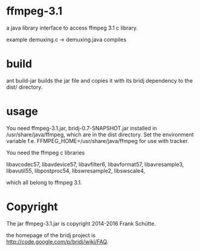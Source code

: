 ffmpeg-3.1
==========
a java library interface to access ffmpeg 3.1 c library.

example demuxing.c -> demuxing.java compiles

build
=====
ant build-jar builds the jar file and copies it with its bridj dependency
to the dist/ directory.

usage
=====
You need ffmpeg-3.1.jar, bridj-0.7-SNAPSHOT.jar installed in /usr/share/java/ffmpeg,
which are in the dist directory.
Set the environment variable f.e. FFMPEG_HOME=/usr/share/java/ffmpeg
for use with tracker.

You need the ffmpeg c libraries

libavcodec57,
libavdevice57,
libavfilter6,
libavformat57,
libavresample3,
libavutil55,
libpostproc54,
libswresample2,
libswscale4,

which all belong to ffmpeg 3.1.

Copyright
=========
The jar ffmpeg-3.1.jar is copyright 2014-2016 Frank Schütte.

the homepage of the bridj project is http://code.google.com/p/bridj/wiki/FAQ.
